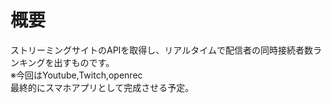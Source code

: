 # 概要  
ストリーミングサイトのAPIを取得し、リアルタイムで配信者の同時接続者数ランキングを出すものです。  
※今回はYoutube,Twitch,openrec  
最終的にスマホアプリとして完成させる予定。
